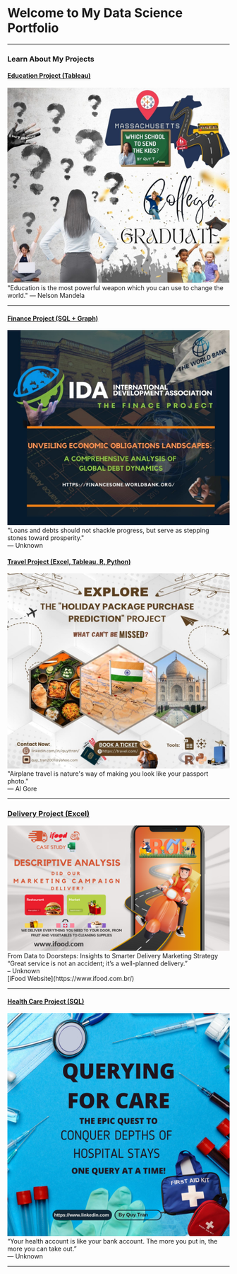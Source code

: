 # Welcome to My Data Science Portfolio

---

### Learn About My Projects

#### [Education Project (Tableau)](/tableau_education)
<img src="images/DATA PROJECT.jpg?raw=true"/>
"Education is the most powerful weapon which you can use to change the world."   
— Nelson Mandela

---

#### [Finance Project (SQL + Graph)](/financeSQL)
<img src="images/FinanceSQL/IDATitle.jpg?raw=true"/>
"Loans and debts should not shackle progress, but serve as stepping stones toward prosperity."   <br> 
— Unknown



#### [Travel Project (Excel, Tableau, R, Python)](/TravelProject)
<img src="images/TravelProject.jpg?raw=true"/>
"Airplane travel is nature's way of making you look like your passport photo."  <br>   
— Al Gore

---

### [Delivery Project (Excel)](https://www.linkedin.com/pulse/from-data-doorsteps-insights-smarter-delivery-marketing-quy-tran-xkf8c/?trackingId=%2BetIr%2BQ9SWKmXgCbhL7fgA%3D%3D)
  <img src="images/iFoodPoster.png?raw=true"/>
From Data to Doorsteps: Insights to Smarter Delivery Marketing Strategy <br>   
“Great service is not an accident; it’s a well-planned delivery.”  <br>  
– Unknown <br>
  [iFood Website](https://www.ifood.com.br/)

---

#### [Health Care Project (SQL)]([/HealthCareSQL.pdf](https://github.com/Qtt4423/Qtt4423.Github.io/blob/master/HealthCareSQL.pdf))
<img src="images/HealthSQL/HealthSQL.jpg?raw=true"/>
“Your health account is like your bank account. The more you put in, the more you can take out.”   <br>   
— Unknown

---





